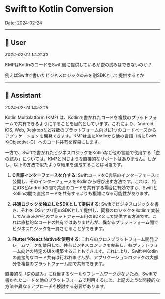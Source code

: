 # Swift to Kotlin Conversion

Date: 2024-02-24

---

## 👤 User
*2024-02-24 14:51:35*

KMPはKotlinのコードをSwift側に提供しているが逆の試みはできないのか？

例えばSwiftで書いたビジネスロジックのみを別SDKとして提供するとか

---

## 🤖 Assistant
*2024-02-24 14:52:16*

Kotlin Multiplatform (KMP) は、Kotlinで書かれたコードを複数のプラットフォームで共有できるようにすることを目的としています。これにより、Android, iOS, Web, Desktopなど複数のプラットフォーム向けに1つのコードベースからアプリケーションを開発できます。KMPは主にKotlinから他の言語（特にSwiftやObjective-C）へのコード共有を容易にします。

一方で、Swiftで書かれたビジネスロジックをKotlinなど他の言語で使用する「逆の試み」については、KMPと同じような直接的なサポートはありません。しかし、以下の方法で似たような結果を達成することは可能です。

1. **C言語インターフェースを介する**: SwiftコードをC言語のインターフェースに公開し、そのインターフェースをKotlinから呼び出す方法です。これは、特にiOSとAndroidの間で共通のコードを共有する場合に有効ですが、SwiftとKotlinの間で直接コードを共有するよりも複雑になる可能性があります。

2. **共通ロジックを独立したSDKとして提供する**: Swiftでビジネスロジックを書き、それをiOSアプリ用のSDKとして提供し、同様のロジックをKotlinで実装してAndroidや他のプラットフォーム用のSDKとして提供する方法です。これは直接的なコードの共有ではありませんが、異なるプラットフォーム間でビジネスロジックを一貫させることができます。

3. **FlutterやReact Nativeを使用する**: これらのクロスプラットフォーム開発フレームワークを使用して、共有ビジネスロジックを実装し、各プラットフォーム向けの特定のUIを構築することもできます。これにより、SwiftやKotlinの直接的なコード共有は行われませんが、アプリケーションロジックの大部分を複数のプラットフォーム間で共有できます。

直接的な「逆の試み」に相当するツールやフレームワークがないため、Swiftで書かれたコードを他のプラットフォームで利用するには、上記のような間接的な方法や異なるアプローチを検討する必要があります。

---
